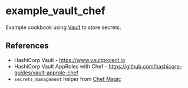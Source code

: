 # example_vault_chef

Example cookbook using [Vault](https://www.vaultproject.io/) to store secrets.

## References

* HashiCorp Vault - https://www.vaultproject.io
* HashiCorp Vault AppRoles with Chef - https://github.com/hashicorp-guides/vault-approle-chef
* `secrets_management` helper from [Chef Magic](https://github.com/chef-davin/chef_magic)
